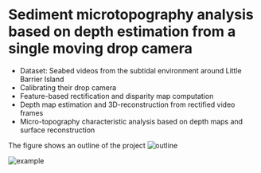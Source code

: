 # Sediment microtopography analysis based on depth estimation from a single moving drop camera

* Dataset: Seabed videos from the subtidal environment around Little Barrier Island
* Calibrating their drop camera
* Feature-based rectification and disparity map computation
* Depth map estimation and 3D-reconstruction from rectified video frames
* Micro-topography characteristic analysis based on depth maps and surface reconstruction

The figure shows an outline of the project
![outline](https://github.com/shahrokh1106/sediment-microtopography-monocamera/assets/44213732/06863f29-9cd6-458b-9a2a-da5a4a15fb56)

![example](https://github.com/shahrokh1106/sediment-microtopography-monocamera/assets/44213732/710d23fa-c522-4bc1-9385-cae019b36b09)

